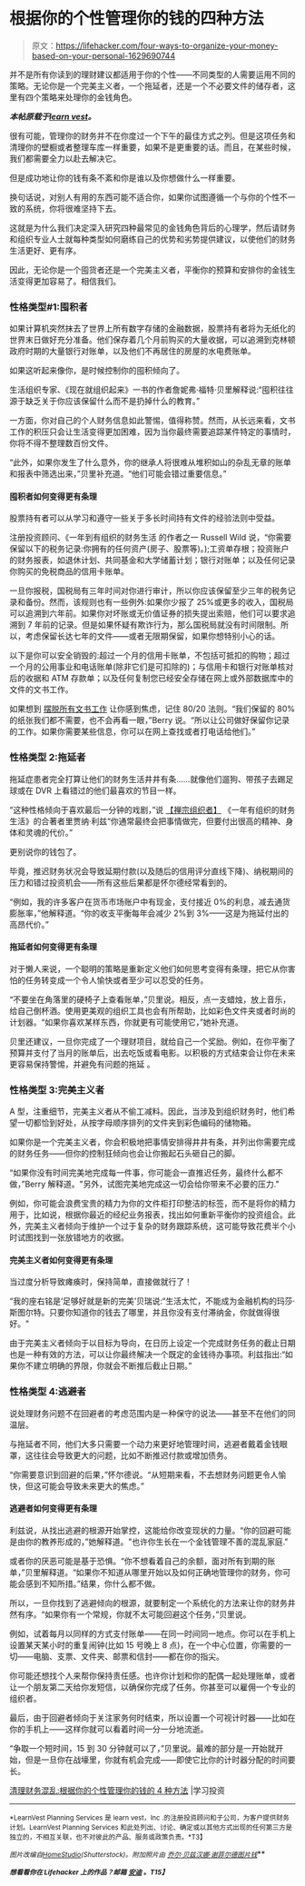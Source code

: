 # 根据你的个性管理你的钱的四种方法

> 原文：<https://lifehacker.com/four-ways-to-organize-your-money-based-on-your-personal-1629690744>

并不是所有你读到的理财建议都适用于你的个性——不同类型的人需要运用不同的策略。无论你是一个完美主义者，一个拖延者，还是一个不必要文件的储存者，这里有四个策略来处理你的金钱角色。



***本帖原载于***[***learn vest***](http://www.learnvest.com/2014/08/how-to-organize-your-finances/)***。***

很有可能，管理你的财务并不在你度过一个下午的最佳方式之列。但是这项任务和清理你的壁橱或者整理车库一样重要，如果不是更重要的话。而且，在某些时候，我们都需要全力以赴去解决它。

但是成功地让你的钱有条不紊和你是谁以及你想做什么一样重要。

换句话说，对别人有用的东西可能不适合你，如果你试图遵循一个与你的个性不一致的系统，你将很难坚持下去。

这就是为什么我们决定深入研究四种最常见的金钱角色背后的心理学，然后请财务和组织专业人士就每种类型如何磨练自己的优势和劣势提供建议，以使他们的财务生活更好、更有序。

因此，无论你是一个囤货者还是一个完美主义者，平衡你的预算和安排你的金钱生活变得更加容易了。相信我们。

### 性格类型#1:囤积者

如果计算机突然抹去了世界上所有数字存储的金融数据，股票持有者将为无纸化的世界末日做好充分准备。他们保存着几个月前购买的大量收据，可以追溯到克林顿政府时期的大量银行对账单，以及他们不再居住的房屋的水电费账单。

如果这听起来像你，是时候控制你的囤积倾向了。

生活组织专家、《现在就组织起来》一书的作者詹妮弗·福特·贝里解释说:“囤积往往源于缺乏关于你应该保留什么而不是扔掉什么的教育。”

一方面，你对自己的个人财务信息如此警惕，值得称赞。然而，从长远来看，文书工作的积压只会让生活变得更加困难，因为当你最终需要追踪某件特定的事情时，你将不得不整理数百份文件。

“此外，如果你发生了什么意外，你的继承人将很难从堆积如山的杂乱无章的账单和报表中筛选出来，”贝里补充道。“他们可能会错过重要信息。”

#### **囤积者如何变得更有条理**

股票持有者可以从学习和遵守一些关于多长时间持有文件的经验法则中受益。

注册投资顾问、《一年到有组织的财务生活 的作者之一 Russell Wild 说，“你需要保留以下的税务记录:你拥有的任何资产(房子、股票等)。);工资单存根；投资账户的财务报表，如退休计划、共同基金和大学储蓄计划；银行对账单；以及任何记录你购买的免税商品的信用卡账单。

一旦你报税，国税局有三年时间对你进行审计，所以你应该保留至少三年的税务记录和备份。然而，该规则也有一些例外:如果你少报了 25%或更多的收入，国税局可以追溯到六年前。如果你对坏账或无价值证券的损失提出索赔，他们可以要求追溯到 7 年前的记录。但是如果怀疑有欺诈行为，那么国税局就没有时间限制。所以，考虑保留长达七年的文件——或者无限期保留，如果你想特别小心的话。

以下是你可以安全销毁的:超过一个月的信用卡账单，不包括可抵扣的购物；超过一个月的公用事业和电话账单(除非它们是可扣除的)；与信用卡和银行对账单核对后的收据和 ATM 存款单；以及任何复制您已经安全存储在网上或外部数据库中的文件的文书工作。

如果想到 [摆脱所有文书工作](https://lifehacker.com/how-long-should-i-keep-old-documents-5994409) 让你感到焦虑，记住 80/20 法则。“我们保留的 80%的纸张我们都不需要，也不会再看一眼，”Berry 说。“所以让公司做好保留你记录的工作。如果你需要某些信息，你可以在网上查找或者打电话给他们。”

### 性格类型 2:拖延者

拖延症患者完全打算让他们的财务生活井井有条……就像他们遛狗、带孩子去踢足球或在 DVR 上看错过的他们最喜欢的节目一样。

“这种性格倾向于喜欢最后一分钟的戏剧，”说 [【禅宗组织者】](http://www.reginaleeds.com/) 《一年有组织的财务生活》的合著者里贾纳·利兹“你通常最终会把事情做完，但要付出很高的精神、身体和灵魂的代价。”

更别说你的钱包了。

毕竟，推迟财务状况会导致延期付款(以及随后的信用评分直线下降)、纳税期间的压力和错过投资机会——所有这些后果都是怀尔德经常看到的。

“例如，我的许多客户在货币市场账户中有现金，支付接近 0%的利息，减去通货膨胀率，”他解释道。“你的收支平衡每年会减少 2%到 3%——这是为拖延付出的高昂代价。”

#### **拖延者如何变得更有条理**

对于懒人来说，一个聪明的策略是重新定义他们如何思考变得有条理，把它从你害怕的任务转变成一个令人愉快或者至少可以忍受的任务。

“不要坐在角落里的硬椅子上查看账单，”贝里说。相反，点一支蜡烛，放上音乐，给自己倒杯酒。使用更美观的组织工具也会有所帮助，比如彩色文件夹或者时尚的计划器。“如果你喜欢某样东西，你就更有可能使用它，”她补充道。

贝里还建议，一旦你完成了一个理财项目，就给自己一个奖励。例如，在你平衡了预算并支付了当月的账单后，出去吃饭或看电影。以积极的方式结束会让你在未来更容易保持警惕，并避免有问题的拖延 。

### 性格类型 3:完美主义者

A 型，注重细节，完美主义者从不偷工减料。因此，当涉及到组织财务时，他们希望一切都恰到好处，从按字母顺序排列的文件夹到彩色编码的储物箱。

如果你是一个完美主义者，你会积极地把事情安排得井井有条，并列出你需要完成的财务任务——但你的控制狂倾向也会让你搬起石头砸自己的脚。

“如果你没有时间完美地完成每一件事，你可能会一直推迟任务，最终什么都不做，”Berry 解释道。"另外，试图完美地完成这一切会给你带来不必要的压力."

例如，你可能会浪费宝贵的精力为你的文件柜打印整洁的标签，而不是将你的精力用于，比如说，根据你最近的经纪业务报表，找出如何重新平衡你的投资组合。此外，完美主义者倾向于维护一个过于复杂的财务跟踪系统，这可能导致花费半个小时试图找到一张放错地方的收据。

#### **完美主义者如何变得更有条理**

当过度分析导致瘫痪时，保持简单，直接做就行了！

“我的座右铭是‘足够好就是新的完美’贝瑞说:“生活太忙，不能成为金融机构的玛莎·斯图尔特。只要你知道你的钱去了哪里，并且你没有支付滞纳金，你就做得很好。"

由于完美主义者倾向于以目标为导向，在日历上设定一个完成财务任务的截止日期也是一种有效的方法，可以让你最终解决一个既定的金钱待办事项。利兹指出:“如果你不建立明确的界限，你就会不断推后截止日期。”

### 性格类型 4:逃避者

说处理财务问题不在回避者的考虑范围内是一种保守的说法——甚至不在他们的同温层。

与拖延者不同，他们大多只需要一个动力来更好地管理时间，逃避者戴着金钱眼罩，这往往会导致更大的问题，比如不断推迟付款或增加债务。

“你需要意识到回避的后果，”怀尔德说。“从短期来看，不去想财务问题更令人愉快，但这可能会导致未来更大的焦虑。”

#### **逃避者如何变得更有条理**

利兹说，从找出逃避的根源开始掌控，这能给你改变现状的力量。“你的回避可能是由你的教养形成的，”她解释道。"也许你生长在一个金钱管理不善的混乱家庭."

或者你的厌恶可能是基于恐惧。“你不想看着自己的余额，面对所有到期的账单，”贝里解释道。“如果你不知道从哪里开始以及如何正确地管理你的财务，你可能会感到不知所措。”结果，你什么都不做。

所以，一旦你找到了逃避倾向的根源，就要制定一个系统化的方法来让你的财务井然有序。“如果你有一个常规，你就不太可能回避这个任务，”贝里说。

例如，试着每月以同样的方式支付账单——在同一时间同一地点。你可以在手机上设置某天某小时的重复闹钟(比如 15 号晚上 8 点)，在一个中心位置，你需要的一切——电脑、支票、文件夹、邮票和信封——都在你的指尖。

你可能还想找个人来帮你保持责任感。也许你计划和你的配偶一起处理账单，或者让一个朋友第二天给你发短信，以确保你完成了任务。你甚至可以雇佣一个专业的组织者。

最后，由于回避者倾向于关注家务何时结束，所以设置一个可视计时器——比如在你的手机上——这样你就可以看着时间一分一分地流逝。

“争取一个短时间，15 到 30 分钟就可以了，”贝里说。最难的部分是一开始就开始，但是一旦你在战壕里，你就有机会完成——即使它比你的计时器分配的时间要长。

[清理财务混乱:根据你的个性管理你的钱的 4 种方法](http://www.learnvest.com/2014/08/how-to-organize-your-finances/) |学习投资

* * *

<small>*LearnVest Planning Services 是 learn vest，Inc .的注册投资顾问和子公司，为客户提供财务计划。LearnVest Planning Services 和此处列出、讨论、确定或以其他方式出现的任何第三方是独立的，不相互关联，也不对彼此的产品、服务或政策负责。*T3】</small>

<small>*图片改编自*</small>[<small>*HomeStudio*</small>](http://www.shutterstock.com/pic.mhtml?id=32074732&src=id)<small>*(Shutterstock)。附加照片由*</small> [<small>*乔尔·贝兹*</small>](https://www.flickr.com/photos/lejoe/2236132379/)<small></small>*[<small>*汉娜·谢菲尔德*</small>](https://www.flickr.com/photos/hanssolo/1437465424/)<small></small>*[<small>*图片钱*</small>](https://www.flickr.com/photos/59937401@N07/5858011914)<small></small>**

***<small>*想看看你在 Lifehacker 上的作品？邮箱*</small> [<small>*安迪*</small>](mailto:andy@lifehacker.com) <small>*。*T15】</small>***